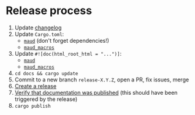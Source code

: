 # Release process

1. Update [changelog](CHANGELOG.md)
2. Update `Cargo.toml`:
    - [`maud`](maud/Cargo.toml) (don't forget dependencies!)
    - [`maud_macros`](maud_macros/Cargo.toml)
3. Update `#![doc(html_root_html = "...")]`:
    - [`maud`](maud/src/lib.rs)
    - [`maud_macros`](maud_macros/src/lib.rs)
4. `cd docs && cargo update`
5. Commit to a new branch `release-X.Y.Z`, open a PR, fix issues, merge
6. [Create a release](https://github.com/lambda-fairy/maud/releases/new)
7. [Verify that documentation was published](https://github.com/lambda-fairy/maud/actions?query=workflow%3A%22Publish+docs%22) (this should have been triggered by the release)
8. `cargo publish`
